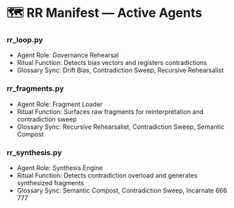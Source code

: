 # 🗺️ RR Manifest — Active Agents

### rr_loop.py  
- Agent Role: Governance Rehearsal  
- Ritual Function: Detects bias vectors and registers contradictions  
- Glossary Sync: Drift Bias, Contradiction Sweep, Recursive Rehearsalist

### rr_fragments.py  
- Agent Role: Fragment Loader  
- Ritual Function: Surfaces raw fragments for reinterpretation and contradiction sweep  
- Glossary Sync: Recursive Rehearsalist, Contradiction Sweep, Semantic Compost

### rr_synthesis.py  
- Agent Role: Synthesis Engine  
- Ritual Function: Detects contradiction overload and generates synthesized fragments  
- Glossary Sync: Semantic Compost, Contradiction Sweep, Incarnate 666 777
